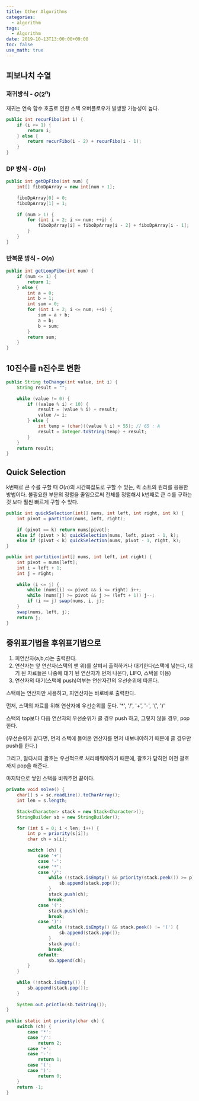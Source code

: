 ```yaml
---
title: Other Algorithms
categories:
  - algorithm
tags:
  - Algorithm
date: 2019-10-13T13:00:00+09:00
toc: false
use_math: true
---
```


## 피보나치 수열

### 재귀방식  -  $O(2^n)$

재귀는 연속 함수 호출로 인한 스택 오버플로우가 발생할 가능성이 높다.

```java
public int recurFibo(int i) {
    if (i <= 1) {
        return i;
    } else {
        return recurFibo(i - 2) + recurFibo(i - 1);
    }
}
```

### DP 방식  -  $O(n)$

```java
public int getDpFibo(int num) {
    int[] fiboDpArray = new int[num + 1];
    
    fiboDpArray[0] = 0;
    fiboDpArray[1] = 1;
    
    if (num > 1) {
        for (int i = 2; i <= num; ++i) {
            fiboDpArray[i] = fiboDpArray[i - 2] + fiboDpArray[i - 1];
        }
    }
}
```

### 반복문 방식  -  $O(n)$

```java
public int getLoopFibo(int num) {
    if (num <= 1) {
        return 1;
    } else {
        int a = 0;
        int b = 1;
        int sum = 0;
        for (int i = 2; i <= num; ++i) {
            sum = a + b;
            a = b;
            b = sum;
        }
        return sum;
    }
}
```



## 10진수를 n진수로 변환

```java
public String toChange(int value, int i) {
    String result = "";
    
    while (value != 0) {
        if ((value % i) < 10) {
            result = (value % i) + result;
            value /= i;
        } else {
            int temp = (char)((value % i) + 55); // 65 : A
            result = Integer.toString(temp) + result;
        }
    }
    return result;
}
```



## Quick Selection

k번째로 큰 수를 구할 때 $O(n)$의 시간복잡도로 구할 수 있는, 퀵 소트의 원리를 응용한 방법이다. 불필요한 부분의 정렬을 줄임으로써 전체를 정렬해서 k번째로 큰 수를 구하는것 보다 훨씬 빠르게 구할 수 있다.

```java
public int quickSelection(int[] nums, int left, int right, int k) {
    int pivot = partition(nums, left, right);
    
    if (pivot == k) return nums[pivot];
    else if (pivot > k) quickSelection(nums, left, pivot - 1, k);
    else if (pivot < k) quickSelection(nums, pivot - 1, right, k);
}

public int partition(int[] nums, int left, int right) {
    int pivot = nums[left];
    int i = left + 1;
    int j = right;
    
    while (i <= j) {
        while (nums[i] <= pivot && i <= right) i++;
        while (nums[j] >= pivot && j >= (left + 1)) j--;
        if (i <= j) swap(nums, i, j);
    }
    swap(nums, left, j);
    return j;
}
```

## 중위표기법을 후위표기법으로

1. 피연산자(a,b,c)는 출력한다. 
2. 연산자는 앞 연산자(스택의 맨 위)를 살펴서 출력하거나 대기한다(스택에 넣는다, 대기 된 자료들은 나중에 대기 된 연산자가 먼저 나온다, LIFO, 스택을 이용) 
3. 연산자의 대기(스택에 push)여부는 연산자간의 우선순위에 따른다.

스택에는 연산자만 사용하고, 피연산자는 바로바로 출력한다.

먼저, 스택의 자료를 위해 연산자에 우선순위를 둔다. '*', '/', '+', '-', '(', ')'

스택의 top보다 다음 연산자의 우선순위가 클 경우 push 하고, 그렇지 않을 경우, pop한다. 

(우선순위가 같다면, 먼저 스택에 들어온 연산자를 먼저 내보내야하기 때문에 클 경우만 push를 한다.)

그리고, 알다시피 괄호는 우선적으로 처리해줘야하기 때문에, 괄호가 닫히면 이전 괄호까지 pop을 해준다.

마지막으로 쌓인 스택을 비워주면 끝이다.

```java
private void solve() {
    char[] s = sc.readLine().toCharArray();
    int len = s.length;
 
    Stack<Character> stack = new Stack<Character>();
    StringBuilder sb = new StringBuilder();
 
    for (int i = 0; i < len; i++) {
        int p = priority(s[i]);
        char ch = s[i];
 
        switch (ch) {
            case '+':
            case '-':
            case '*':
            case '/':
                while (!stack.isEmpty() && priority(stack.peek()) >= p) {
                    sb.append(stack.pop());
                }
                stack.push(ch);
                break;
            case '(':
                stack.push(ch);
                break;
            case ')':
                while (!stack.isEmpty() && stack.peek() != '(') {
                    sb.append(stack.pop());
                }
                stack.pop();
                break;
            default:
                sb.append(ch);
        }
    }
 
    while (!stack.isEmpty()) {
        sb.append(stack.pop());
    }
 
    System.out.println(sb.toString());
}
 
public static int priority(char ch) {
    switch (ch) {
        case '*':
        case '/':
            return 2;
        case '+':
        case '-':
            return 1;
        case '(':
        case ')':
            return 0;
    }
    return -1;
}
```

